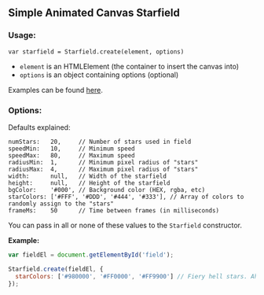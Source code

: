 ## Simple Animated Canvas Starfield

### Usage:

`var starfield = Starfield.create(element, options)`

* `element` is an HTMLElement (the container to insert the canvas into)
* `options` is an object containing options (optional)

Examples can be found [here](https://github.com/choochburger/starfield/tree/master/example).

### Options:

Defaults explained:

```
numStars:   20,     // Number of stars used in field
speedMin:   10,     // Minimum speed
speedMax:   80,     // Maximum speed
radiusMin:  1,      // Minimum pixel radius of "stars"
radiusMax:  4,      // Maximum pixel radius of "stars"
width:      null,   // Width of the starfield
height:     null,   // Height of the starfield
bgColor:    '#000', // Background color (HEX, rgba, etc)
starColors: ['#FFF', '#DDD', '#444', '#333'], // Array of colors to randomly assign to the "stars"
frameMs:    50      // Time between frames (in milliseconds)
```

You can pass in all or none of these values to the `Starfield` constructor.

**Example:**

``` js
var fieldEl = document.getElementById('field');

Starfield.create(fieldEl, {
  starColors: ['#980000', '#FF0000', '#FF9900'] // Fiery hell stars. Ahhhhhh.
});

```